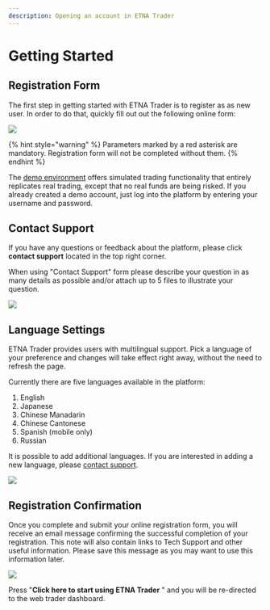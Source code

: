 ```yaml
---
description: Opening an account in ETNA Trader
---
```


# Getting Started

## Registration Form

The first step in getting started with ETNA Trader is to register as as new user. In order to do that, quickly fill out out the following online form:

![](../../.gitbook/assets/screenshot-2020-03-19-at-16.57.06.png)

{% hint style="warning" %}
Parameters marked by a red asterisk are mandatory. Registration form will not be completed without them.
{% endhint %}

The [demo environment](http://demo.etnatrader.com/User/LogOn?ReturnUrl=%2f) offers simulated trading functionality that entirely replicates real trading, except that no real funds are being risked. If you already created a demo account, just log into the platform by entering your username and password.

## **Contact Support**

If you have any questions or feedback about the platform, please click **contact support** located in the top right corner.

When using "Contact Support" form please describe your question in as many details as possible and/or attach up to 5 files to illustrate your question.

![](../../.gitbook/assets/screenshot-2020-03-19-at-17.03.00.png)

## **Language Settings**

ETNA Trader provides users with multilingual support. Pick a language of your preference and changes will take effect right away, without the need to refresh the page.

Currently there are five languages available in the platform:

1. English
2. Japanese
3. Chinese Manadarin
4. Chinese Cantonese
5. Spanish \(mobile only\)
6. Russian

It is possible to add additional languages. If you are interested in adding a new language, please [contact support](https://www.etnasoft.com/contact-support/).

![](../../.gitbook/assets/screenshot-2020-03-19-at-17.01.52.png)

## Registration Confirmation

Once you complete and submit your online registration form, you will receive an email message confirming the successful completion of your registration. This note will also contain links to Tech Support and other useful information. Please save this message as you may want to use this information later.

![](../../.gitbook/assets/screenshot-2020-03-19-at-16.58.57.png)

Press "**Click here to start using ETNA Trader** " and you will be re-directed to the web trader dashboard.

